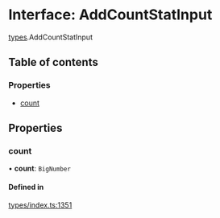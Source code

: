 # Interface: AddCountStatInput

[types](../wiki/types).AddCountStatInput

## Table of contents

### Properties

- [count](../wiki/types.AddCountStatInput#count)

## Properties

### count

• **count**: `BigNumber`

#### Defined in

[types/index.ts:1351](https://github.com/PolymeshAssociation/polymesh-sdk/blob/16e8c2ca/src/types/index.ts#L1351)
